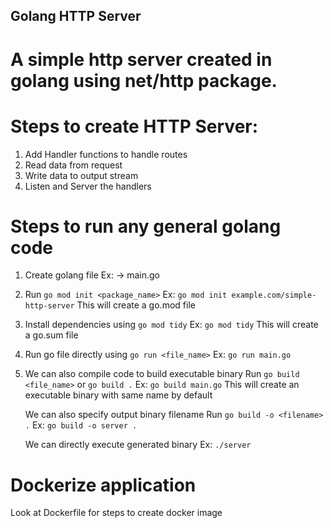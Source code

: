 ## Golang HTTP Server

# A simple http server created in golang using net/http package.

# Steps to create HTTP Server:
1) Add Handler functions to handle routes
2) Read data from request
3) Write data to output stream
4) Listen and Server the handlers 

# Steps to run any general golang code
1) Create golang file
   Ex: -> main.go
   
2) Run `go mod init <package_name>`
   Ex: `go mod init example.com/simple-http-server`
   This will create a go.mod file
   
3) Install dependencies using `go mod tidy`
   Ex: `go mod tidy`
   This will create a go.sum file
   
5) Run go file directly using `go run <file_name>`
   Ex: `go run main.go`
   
7) We can also compile code to build executable binary
   Run `go build <file_name>` or `go build .`
   Ex: `go build main.go`
   This will create an executable binary with same name by default

   We can also specify output binary filename
   Run `go build -o <filename> .`
   Ex: `go build -o server .`

   We can directly execute generated binary
   Ex: `./server`

# Dockerize application
Look at Dockerfile for steps to create docker image
